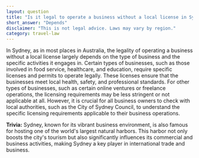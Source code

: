 ```yaml
---
layout: question
title: "Is it legal to operate a business without a local license in Sydney?"
short_answer: "Depends"
disclaimer: "This is not legal advice. Laws may vary by region."
category: travel-law
---
```

In Sydney, as in most places in Australia, the legality of operating a business without a local license largely depends on the type of business and the specific activities it engages in. Certain types of businesses, such as those involved in food service, healthcare, and education, require specific licenses and permits to operate legally. These licenses ensure that the businesses meet local health, safety, and professional standards. For other types of businesses, such as certain online ventures or freelance operations, the licensing requirements may be less stringent or not applicable at all. However, it is crucial for all business owners to check with local authorities, such as the City of Sydney Council, to understand the specific licensing requirements applicable to their business operations.

**Trivia:** Sydney, known for its vibrant business environment, is also famous for hosting one of the world's largest natural harbors. This harbor not only boosts the city's tourism but also significantly influences its commercial and business activities, making Sydney a key player in international trade and business.
